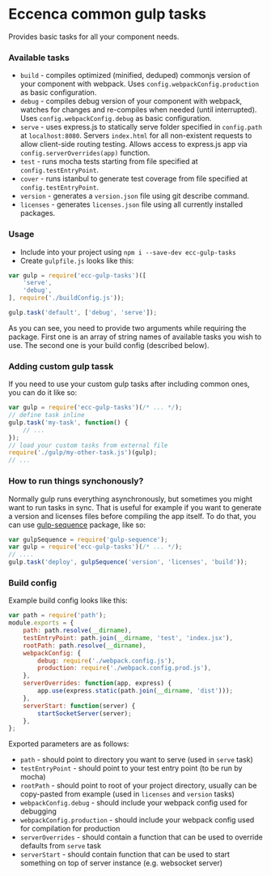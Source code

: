 # Eccenca common gulp tasks

Provides basic tasks for all your component needs.

### Available tasks

- `build` - compiles optimized (minified, deduped) commonjs version of your component with webpack. Uses `config.webpackConfig.production` as basic configuration.
- `debug` - compiles debug version of your component with webpack, watches for changes and re-compiles when needed (until interrupted). Uses `config.webpackConfig.debug` as basic configuration.
- `serve` - uses express.js to statically serve folder specified in `config.path` at `localhost:8080`. Servers `index.html` for all non-existent requests to allow client-side routing testing. Allows access to express.js app via `config.serverOverrides(app)` function.
- `test` - runs mocha tests starting from file specified at `config.testEntryPoint`.
- `cover` - runs istanbul to generate test coverage from file specified at `config.testEntryPoint`.
- `version` - generates a `version.json` file using git describe command.
- `licenses` - generates `licenses.json` file using all currently installed packages.



### Usage

- Include into your project using `npm i --save-dev ecc-gulp-tasks`
- Create `gulpfile.js` looks like this:

```js
var gulp = require('ecc-gulp-tasks')([
    'serve',
    'debug',
], require('./buildConfig.js'));

gulp.task('default', ['debug', 'serve']);
```

As you can see, you need to provide two arguments while requiring the package.
First one is an array of string names of available tasks you wish to use.
The second one is your build config (described below).



### Adding custom gulp tassk

If you need to use your custom gulp tasks after including common ones, you can do it like so:

```js
var gulp = require('ecc-gulp-tasks')(/* ... */);
// define task inline
gulp.task('my-task', function() {
    // ...
});
// load your custom tasks from external file
require('./gulp/my-other-task.js')(gulp);
// ...
```



### How to run things synchonously?

Normally gulp runs everything asynchronously, but sometimes you might want to run tasks in sync.
That is useful for example if you want to generate a version and licenses files before compiling the app itself.
To do that, you can use [gulp-sequence](https://github.com/teambition/gulp-sequence) package, like so:

```js
var gulpSequence = require('gulp-sequence');
var gulp = require('ecc-gulp-tasks')(/* ... */);
// ....
gulp.task('deploy', gulpSequence('version', 'licenses', 'build'));
```



### Build config

Example build config looks like this:

```js
var path = require('path');
module.exports = {
    path: path.resolve(__dirname),
    testEntryPoint: path.join(__dirname, 'test', 'index.jsx'),
    rootPath: path.resolve(__dirname),
    webpackConfig: {
        debug: require('./webpack.config.js'),
        production: require('./webpack.config.prod.js'),
    },
    serverOverrides: function(app, express) {
        app.use(express.static(path.join(__dirname, 'dist')));
    },
    serverStart: function(server) {
        startSocketServer(server);
    },
};
```

Exported parameters are as follows:

- `path` - should point to directory you want to serve (used in `serve` task)
- `testEntryPoint` - should point to your test entry point (to be run by mocha)
- `rootPath` - should point to root of your project directory, usually can be copy-pasted from example (used in `licenses` and `version` tasks)
- `webpackConfig.debug` - should include your webpack config used for debugging
- `webpackConfig.production` - should include your webpack config used for compilation for production
- `serverOverrides` - should contain a function that can be used to override defaults from `serve` task
- `serverStart` - should contain function that can be used to start something on top of server instance (e.g. websocket server)
